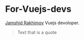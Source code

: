 # For-Vuejs-devs
[Jamshid Rakhimov](https://pages.github.com/) Vuejs devoloper.
> Text that is a quote


